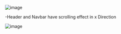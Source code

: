 
![image](https://user-images.githubusercontent.com/80635510/149191996-ab739c92-e473-4fc2-99c0-404f1bd02bbc.png)

-Header and Navbar have scrolling effect in x Direction

![image](https://user-images.githubusercontent.com/80635510/149192422-f4312885-30cf-4216-9551-c9de534426e0.png)
